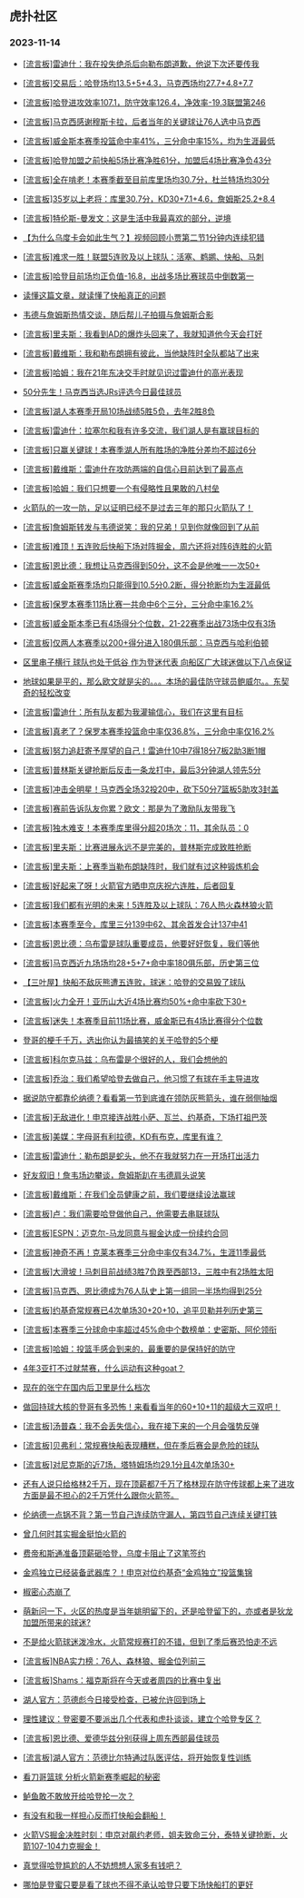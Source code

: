 ## 虎扑社区 
### 2023-11-14

+ [[流言板]雷迪什：我在投失绝杀后向勒布朗道歉，他说下次还要传我](https://bbs.hupu.com/623042540.html)

+ [[流言板]交易后：哈登场均13.5+5+4.3，马克西场均27.7+4.8+7.7](https://bbs.hupu.com/623044260.html)

+ [[流言板]哈登进攻效率107.1，防守效率126.4，净效率-19.3联盟第246](https://bbs.hupu.com/623042608.html)

+ [[流言板]马克西感谢穆斯卡拉，后者当年的关键球让76人选中马克西](https://bbs.hupu.com/623042846.html)

+ [[流言板]威金斯本赛季投篮命中率41%，三分命中率15%，均为生涯最低](https://bbs.hupu.com/623039772.html)

+ [[流言板]哈登加盟之前快船5场比赛净胜61分，加盟后4场比赛净负43分](https://bbs.hupu.com/623039404.html)

+ [[流言板]全在啃老！本赛季截至目前库里场均30.7分，杜兰特场均30分](https://bbs.hupu.com/623039284.html)

+ [[流言板]35岁以上老将：库里30.7分，KD30+7.1+4.6，詹姆斯25.2+8.4](https://bbs.hupu.com/623044499.html)

+ [[流言板]特伦斯-曼发文：这是生活中我最喜欢的部分，逆境](https://bbs.hupu.com/623040291.html)

+ [【为什么乌度卡会如此生气？】视频回顾小贾第二节1分钟内连续犯错](https://bbs.hupu.com/623039201.html)

+ [[流言板]难求一胜！联盟5连败及以上球队：活塞、鹈鹕、快船、马刺](https://bbs.hupu.com/623038970.html)

+ [[流言板]哈登目前场均正负值-16.8，出战多场比赛球员中倒数第一](https://bbs.hupu.com/623036711.html)

+ [读懂这篇文章，就读懂了快船真正的问题](https://bbs.hupu.com/623037442.html)

+ [韦德与詹姆斯热情交谈，随后帮儿子拍摄与詹姆斯合影](https://bbs.hupu.com/623044100.html)

+ [[流言板]里夫斯：我看到AD的爆炸头回来了，我就知道他今天会打好](https://bbs.hupu.com/623041558.html)

+ [[流言板]戴维斯：我和勒布朗拥有彼此，当他缺阵时全队都站了出来](https://bbs.hupu.com/623037797.html)

+ [[流言板]哈姆：我在21年东决交手时就见识过雷迪什的高光表现](https://bbs.hupu.com/623043832.html)

+ [50分先生！马克西当选JRs评选今日最佳球员](https://bbs.hupu.com/623039133.html)

+ [[流言板]湖人本赛季开局10场战绩5胜5负，去年2胜8负](https://bbs.hupu.com/623036205.html)

+ [[流言板]雷迪什：拉塞尔和我有许多交流，我们湖人是有赢球目标的](https://bbs.hupu.com/623042790.html)

+ [[流言板]只赢关键球！本赛季湖人所有胜场的净胜分差均不超过6分](https://bbs.hupu.com/623036297.html)

+ [[流言板]戴维斯：雷迪什在攻防两端的自信心目前达到了最高点](https://bbs.hupu.com/623040402.html)

+ [[流言板]哈姆：我们只想要一个有侵略性且果敢的八村垒](https://bbs.hupu.com/623043594.html)

+ [火箭队的一攻一防，足以证明已经不是过去三年的那只火箭队了！](https://bbs.hupu.com/623041562.html)

+ [[流言板]詹姆斯转发与韦德说笑：我的兄弟！见到你就像回到了从前](https://bbs.hupu.com/623034782.html)

+ [[流言板]难顶！五连败后快船下场对阵掘金，周六还将对阵6连胜的火箭](https://bbs.hupu.com/623035039.html)

+ [[流言板]恩比德：我想让马克西得到50分，这不会是他唯一一次50+](https://bbs.hupu.com/623042225.html)

+ [[流言板]威金斯赛季场均只能得到10.5分0.2断，得分抢断均为生涯最低](https://bbs.hupu.com/623039049.html)

+ [[流言板]保罗本赛季11场比赛一共命中6个三分，三分命中率16.2%](https://bbs.hupu.com/623039539.html)

+ [[流言板]威金斯本季已有4场得分个位数，21-22赛季出战73场中仅有3场](https://bbs.hupu.com/623044595.html)

+ [[流言板]仅两人本赛季以200+得分进入180俱乐部：马克西与哈利伯顿](https://bbs.hupu.com/623037745.html)

+ [区里串子横行 球队也处于低谷 作为登迷代表 向船区广大球迷做以下八点保证](https://bbs.hupu.com/623040359.html)

+ [地球如果是平的，那么欧文就是尖的。。。本场的最佳防守球员鲍威尔。。东契奇的轻松改变](https://bbs.hupu.com/623041188.html)

+ [[流言板]雷迪什：所有队友都为我灌输信心，我们在这里有目标](https://bbs.hupu.com/623037428.html)

+ [[流言板]真老了？保罗本赛季投篮命中率仅36.8%，三分命中率仅16.2%](https://bbs.hupu.com/623044560.html)

+ [[流言板]努力追赶寄予厚望的自己！雷迪什10中7得18分7板2助3断1帽](https://bbs.hupu.com/623034250.html)

+ [[流言板]普林斯关键抢断后反击一条龙打中，最后3分钟湖人领先5分](https://bbs.hupu.com/623034011.html)

+ [[流言板]冲击全明星！马克西全场32投20中，砍下50分7篮板5助攻3封盖](https://bbs.hupu.com/623024993.html)

+ [[流言板]赛前告诉队友你累？欧文：那是为了激励队友带我飞](https://bbs.hupu.com/623033908.html)

+ [[流言板]独木难支！本赛季库里得分超20场次：11，其余队员：0](https://bbs.hupu.com/623032272.html)

+ [[流言板]里夫斯：比赛进展永远不是完美的，普林斯完成致胜抢断](https://bbs.hupu.com/623042229.html)

+ [[流言板]里夫斯：上赛季当勒布朗缺阵时，我们就有过这种锻炼机会](https://bbs.hupu.com/623042058.html)

+ [[流言板]好起来了呀！火箭官方晒申京庆祝六连胜，后者回复](https://bbs.hupu.com/623040429.html)

+ [[流言板]我们都有光明的未来！5连胜及以上球队：76人热火森林狼火箭](https://bbs.hupu.com/623038926.html)

+ [[流言板]本赛季至今，库里三分139中62、其余首发合计137中41](https://bbs.hupu.com/623033881.html)

+ [[流言板]恩比德：乌布雷是球队重要成员，他要好好恢复，我们等他](https://bbs.hupu.com/623043034.html)

+ [[流言板]马克西近九场场均28+5+7+命中率180俱乐部，历史第三位](https://bbs.hupu.com/623044306.html)

+ [【三叶屋】快船不敌灰熊遭五连败，球迷：哈登的交易毁了球队](https://bbs.hupu.com/623035032.html)

+ [[流言板]火力全开！亚历山大近4场比赛均50%+命中率砍下30+](https://bbs.hupu.com/623043556.html)

+ [[流言板]迷失！本赛季目前11场比赛，威金斯已有4场比赛得分个位数](https://bbs.hupu.com/623039089.html)

+ [登哥的梗千千万，选出你认为最搞笑的关于哈登的5个梗](https://bbs.hupu.com/623032654.html)

+ [[流言板]科尔克马兹：乌布雷是个很好的人，我们会想他的](https://bbs.hupu.com/623042935.html)

+ [[流言板]乔治：我们希望哈登去做自己，他习惯了有球在手主导进攻](https://bbs.hupu.com/623032319.html)

+ [据说防守都靠伦纳德？看看第一节到底谁在领防灰熊箭头，谁在弱侧抽烟](https://bbs.hupu.com/623043270.html)

+ [[流言板]无敌进化！申京接连战胜小萨、瓦兰、约基奇，下场打祖巴茨](https://bbs.hupu.com/623033102.html)

+ [[流言板]美媒：字母哥有利拉德，KD有布克，库里有谁？](https://bbs.hupu.com/623032549.html)

+ [[流言板]雷迪什：勒布朗是蛇头，他不在我就努力在一开场打出活力](https://bbs.hupu.com/623037016.html)

+ [好友叙旧！詹韦场边攀谈，詹姆斯趴在韦德肩头说笑](https://bbs.hupu.com/623032384.html)

+ [[流言板]戴维斯：在我们全员健康之前，我们要继续设法赢球](https://bbs.hupu.com/623038347.html)

+ [[流言板]卢：我们需要哈登做他自己，他需要去串联球队](https://bbs.hupu.com/623031828.html)

+ [[流言板]ESPN：迈克尔-马龙同意与掘金达成一份续约合同](https://bbs.hupu.com/623045050.html)

+ [[流言板]神奇不再！克莱本赛季三分命中率仅有34.7%，生涯11季最低](https://bbs.hupu.com/623044539.html)

+ [[流言板]大滑坡！马刺目前战绩3胜7负跌至西部13，三胜中有2场胜太阳](https://bbs.hupu.com/623044657.html)

+ [[流言板]马克西、恩比德成为76人队史上第一组同一半场均得到25分](https://bbs.hupu.com/623044977.html)

+ [[流言板]约基奇常规赛已4次单场30+20+10，追平贝勒并列历史第三](https://bbs.hupu.com/623044466.html)

+ [[流言板]本赛季三分球命中率超过45%命中个数榜单：史密斯、阿伦领衔](https://bbs.hupu.com/623044881.html)

+ [[流言板]哈姆：投篮手感会到来的，最重要的是保持好的防守](https://bbs.hupu.com/623043417.html)

+ [4年3亚打不过就禁赛，什么运动有这种goat？](https://bbs.hupu.com/623044177.html)

+ [现在的张宁在国内后卫里是什么档次](https://bbs.hupu.com/623035678.html)

+ [做回持球大核的登哥有多恐怖！来看看当年的60+10+11的超级大三双吧！](https://bbs.hupu.com/623033739.html)

+ [[流言板]汤普森：我不会丢失信心，我在接下来的一个月会强势反弹](https://bbs.hupu.com/623045662.html)

+ [[流言板]贝弗利：常规赛快船表现糟糕，但在季后赛会是危险的球队](https://bbs.hupu.com/623045508.html)

+ [[流言板]对尼克斯的近7场，塔特姆场均29.1分且4次单场30+](https://bbs.hupu.com/623044345.html)

+ [还有人说只给格林2千万，现在顶薪都7千万了格林现在防守传球都上来了进攻方面是最不担心的2千万凭什么跟你火箭签。](https://bbs.hupu.com/623044230.html)

+ [伦纳德一点锅不背？第一节自己连续防守漏人，第四节自己连续关键打铁](https://bbs.hupu.com/623041605.html)

+ [曾几何时其实掘金挺怕火箭的](https://bbs.hupu.com/623041969.html)

+ [费帝和斯通准备顶薪砸哈登，乌度卡阻止了这笔签约](https://bbs.hupu.com/623038934.html)

+ [金鸡独立已经装备武器库？！申京对位约基奇“金鸡独立”投篮集锦](https://bbs.hupu.com/623036112.html)

+ [椒密心态崩了](https://bbs.hupu.com/623044933.html)

+ [萌新问一下，火区的热度是当年姚明留下的，还是哈登留下的，亦或者是狄龙加盟所带来的球迷?](https://bbs.hupu.com/623043557.html)

+ [不是给火箭球迷泼冷水，火箭常规赛打的不错，但到了季后赛恐怕走不远](https://bbs.hupu.com/623044784.html)

+ [[流言板]NBA实力榜：76人、森林狼、掘金位列前三](https://bbs.hupu.com/623046146.html)

+ [[流言板]Shams：福克斯将在今天或者周四的比赛中复出](https://bbs.hupu.com/623046125.html)

+ [湖人官方：范德彪今日接受检查，已被允许回到场上](https://bbs.hupu.com/623045992.html)

+ [理性建议：登密要不要派出几个代表和虎扑谈谈，建立个哈登专区？](https://bbs.hupu.com/623046061.html)

+ [[流言板]恩比德、爱德华兹分别获得上周东西部最佳球员](https://bbs.hupu.com/623046183.html)

+ [[流言板]湖人官方：范德比尔特通过队医评估，将开始恢复性训练](https://bbs.hupu.com/623046216.html)

+ [看刀哥篮球 分析火箭新赛季崛起的秘密](https://bbs.hupu.com/623044958.html)

+ [鲈鱼敢不敢放开给哈登抡一次？](https://bbs.hupu.com/623046091.html)

+ [有没有和我一样担心反而打快船会翻船！](https://bbs.hupu.com/623046042.html)

+ [火箭VS掘金决胜时刻：申京对飙约老师，姐夫致命三分，泰特关键抢断，火箭107-104力克掘金！](https://bbs.hupu.com/623030745.html)

+ [真觉得哈登尴尬的人不妨想想人家多有钱吧？](https://bbs.hupu.com/623046080.html)

+ [哪怕是登蜜只要是看了球也不得不承认哈登只要下场快船打的更好](https://bbs.hupu.com/623046035.html)

